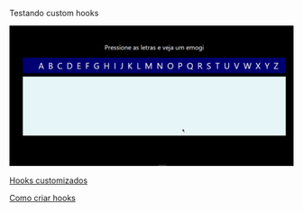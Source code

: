  Testando custom hooks
 
 
 ![](https://github.com/Rafael-Yokoyama/Campinas_Tech_Talents/blob/main/Trilha_ABInBev/custom-hook/src/img/gif_2.gif)

[Hooks customizados](https://usehooks.com/)

[Como criar hooks](https://dev.to/damcosset/how-to-create-custom-hooks-in-react-44nd)
